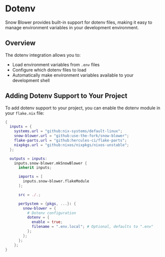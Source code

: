 # Dotenv

Snow Blower provides built-in support for dotenv files, making it easy to manage environment variables in your development environment.

## Overview

The dotenv integration allows you to:

- Load environment variables from `.env` files
- Configure which dotenv files to load
- Automatically make environment variables available to your development shell

## Adding Dotenv Support to Your Project

To add dotenv support to your project, you can enable the dotenv module in your `flake.nix` file:

```nix
{
  inputs = {
    systems.url = "github:nix-systems/default-linux";
    snow-blower.url = "github:use-the-fork/snow-blower";
    flake-parts.url = "github:hercules-ci/flake-parts";
    nixpkgs.url = "github:nixos/nixpkgs/nixos-unstable";
  };

  outputs = inputs:
    inputs.snow-blower.mkSnowBlower {
      inherit inputs;

      imports = [
        inputs.snow-blower.flakeModule
      ];

      src = ./.;

      perSystem = {pkgs, ...}: {
        snow-blower = {
          # Dotenv configuration
          dotenv = {
            enable = true;
            filename = ".env.local"; # Optional, defaults to ".env"
          };
        };
      };
    };
}
```
<!--@include: ./dotenv.md-->
